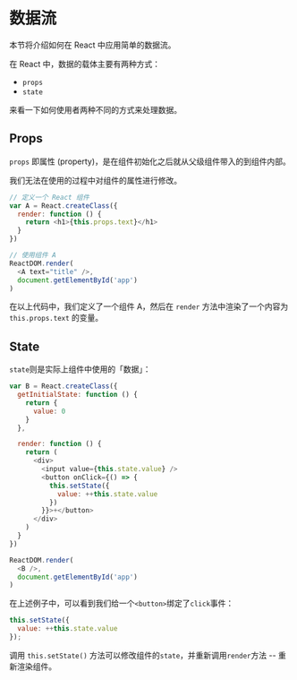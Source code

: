 # 数据流

本节将介绍如何在 React 中应用简单的数据流。

在 React 中，数据的载体主要有两种方式：

- `props`
- `state`

来看一下如何使用者两种不同的方式来处理数据。

## Props

`props` 即属性 (property)，是在组件初始化之后就从父级组件带入的到组件内部。

我们无法在使用的过程中对组件的属性进行修改。

```js
// 定义一个 React 组件
var A = React.createClass({
  render: function () {
    return <h1>{this.props.text}</h1>
  }
})

// 使用组件 A
ReactDOM.render(
  <A text="title" />,
  document.getElementById('app')
)
```

在以上代码中，我们定义了一个组件 A，然后在 `render` 方法中渲染了一个内容为 `this.props.text` 的变量。

## State

`state`则是实际上组件中使用的「数据」：

```js
var B = React.createClass({
  getInitialState: function () {
    return {
      value: 0
    }
  },

  render: function () {
    return (
      <div>
        <input value={this.state.value} />
        <button onClick={() => {
          this.setState({
            value: ++this.state.value
          })
        }}>+</button>
      </div>
    )
  }
})

ReactDOM.render(
  <B />,
  document.getElementById('app')
)
```

在上述例子中，可以看到我们给一个`<button>`绑定了`click`事件：

```js
this.setState({
  value: ++this.state.value
});
```

调用 `this.setState()` 方法可以修改组件的`state`，并重新调用`render`方法 -- 重新渲染组件。
